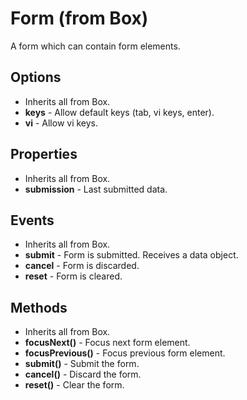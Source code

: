 # Form (from Box)

A form which can contain form elements.

## Options

- Inherits all from Box.
- __keys__ - Allow default keys (tab, vi keys, enter).
- __vi__ - Allow vi keys.

## Properties

- Inherits all from Box.
- __submission__ - Last submitted data.

## Events

- Inherits all from Box.
- __submit__ - Form is submitted. Receives a data object.
- __cancel__ - Form is discarded.
- __reset__ - Form is cleared.

## Methods

- Inherits all from Box.
- __focusNext()__ - Focus next form element.
- __focusPrevious()__ - Focus previous form element.
- __submit()__ - Submit the form.
- __cancel()__ - Discard the form.
- __reset()__ - Clear the form.
